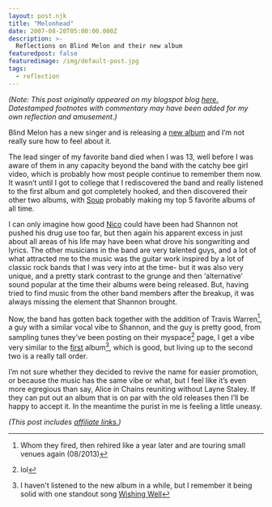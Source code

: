 ```yaml
---
layout: post.njk
title: "Melonhead"
date: 2007-08-20T05:00:00.000Z
description: >-
  Reflections on Blind Melon and their new album
featuredpost: false
featuredimage: /img/default-post.jpg
tags:
  - reflection
---
```


_(Note: This post originally appeared on my blogspot blog [here.][1] Datestamped footnotes with commentary may have been added for my own reflection and amusement.)_

[1]: http://craigtsoandso.blogspot.com/2007/08/melonhead.html

Blind Melon has a new singer and is releasing a [new album][2] and I’m not really sure how to feel about it.

[2]: http://www.amazon.com/dp/B0014DBZRY?tag=craigsturgisc-20

The lead singer of my favorite band died when I was 13, well before I was aware of them in any capacity beyond the band with the catchy bee girl video, which is probably how most people continue to remember them now. It wasn’t until I got to college that I rediscovered the band and really listened to the first album and got completely hooked, and then discovered their other two albums, with [Soup][3] probably making my top 5 favorite albums of all time.

[3]: http://www.amazon.com/dp/B000TENGZS/?tag=craigsturgisc-20

I can only imagine how good [Nico][4] could have been had Shannon not pushed his drug use too far, but then again his apparent excess in just about all areas of his life may have been what drove his songwriting and lyrics. The other musicians in the band are very talented guys, and a lot of what attracted me to the music was the guitar work inspired by a lot of classic rock bands that I was very into at the time- but it was also very unique, and a pretty stark contrast to the grunge and then ‘alternative’ sound popular at the time their albums were being released. But, having tried to find music from the other band members after the breakup, it was always missing the element that Shannon brought.

[4]: http://www.amazon.com/dp/B000TEPENU/?tag=craigsturgisc-20

Now, the band has gotten back together with the addition of Travis Warren[^1], a guy with a similar vocal vibe to Shannon, and the guy is pretty good, from sampling tunes they’ve been posting on their myspace[^2] page, I get a vibe very similar to the [first][5] album[^3], which is good, but living up to the second two is a really tall order.

[^1]: Whom they fired, then rehired like a year later and are touring small venues again (08/2013)
[^2]: lol

[5]: http://www.amazon.com/dp/B000TEPIYA/?tag=craigsturgisc-20

[^3]: I haven't listened to the new album in a while, but I remember it being solid with one standout song [Wishing Well](http://amazon)

I’m not sure whether they decided to revive the name for easier promotion, or because the music has the same vibe or what, but I feel like it’s even more egregious than say, Alice in Chains reuniting without Layne Staley. If they can put out an album that is on par with the old releases then I’ll be happy to accept it. In the meantime the purist in me is feeling a little uneasy.

_(This post includes [affiliate links.][6])_

[6]: /affiliate-links/
